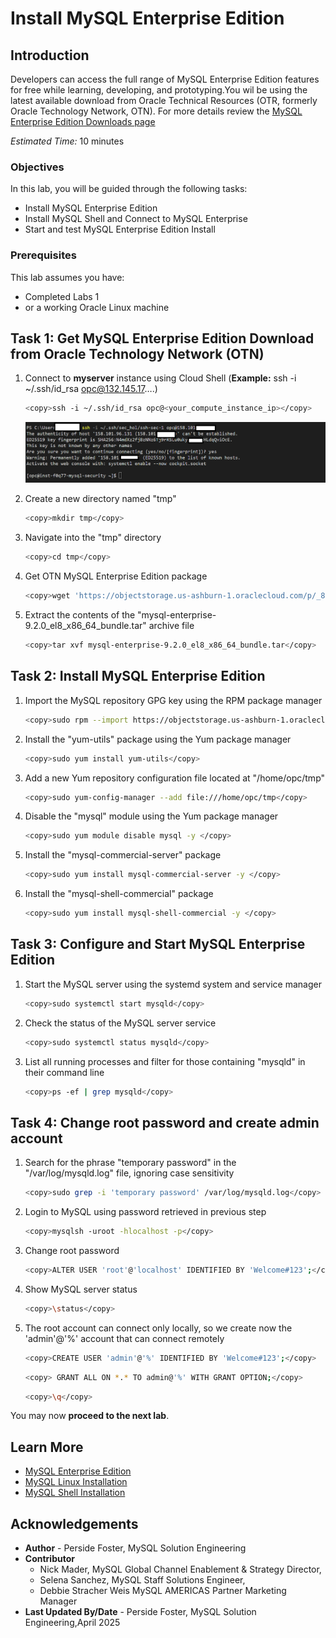 # Install MySQL Enterprise Edition

## Introduction

Developers can access the full range of MySQL Enterprise Edition features for free while learning, developing, and prototyping.You wil be using the latest available download  from Oracle Technical Resources (OTR, formerly Oracle Technology Network, OTN). For more details review the   [MySQL Enterprise Edition Downloads page](https://www.oracle.com/mysql/technologies/mysql-enterprise-edition-downloads.html)

_Estimated Time:_ 10 minutes

### Objectives

In this lab, you will be guided through the following tasks:

- Install MySQL Enterprise Edition
- Install MySQL Shell and Connect to MySQL Enterprise 
- Start and test MySQL Enterprise Edition Install


### Prerequisites

This lab assumes you have:

- Completed Labs 1 
- or a working Oracle Linux machine

## Task 1: Get MySQL Enterprise Edition Download from Oracle Technology Network (OTN)

1. Connect to **myserver** instance using Cloud Shell (**Example:** ssh -i  ~/.ssh/id_rsa opc@132.145.17….)

     ```bash
    <copy>ssh -i ~/.ssh/id_rsa opc@<your_compute_instance_ip></copy>
    ```

    ![CONNECT](./images/ssh-login-2.png " ")

2. Create a new directory named "tmp"

    ```bash
    <copy>mkdir tmp</copy>
    ```

3. Navigate into the "tmp" directory

     ```bash
    <copy>cd tmp</copy>
    ```

4. Get  OTN MySQL Enterprise Edition package

    ```bash
    <copy>wget 'https://objectstorage.us-ashburn-1.oraclecloud.com/p/_85tMv-_I0WRJRAuHI9StGHfo3WXtAsSbpslsOIqIu2hsHgmKc8n7zmhk-5KvVw8/n/idazzjlcjqzj/b/mysql-ee-downloads/o/Oracle%20Technical%20Resource(OTR)/mysql-enterprise-9.2.0_el8_x86_64_bundle.tar'</copy>
    ```

5. Extract the contents of the "mysql-enterprise-9.2.0_el8_x86_64_bundle.tar" archive file

    ```bash
    <copy>tar xvf mysql-enterprise-9.2.0_el8_x86_64_bundle.tar</copy>
    ```

## Task 2: Install MySQL Enterprise Edition

1. Import the MySQL repository GPG key using the RPM package manager

    ```bash
    <copy>sudo rpm --import https://objectstorage.us-ashburn-1.oraclecloud.com/p/Yja90YIvw39JvHu0YusNxl_wdKS-1hPt0_a_39eT_ihp-xm8kYR3CA3eKe5ny99C/n/idazzjlcjqzj/b/mysql-ee-downloads/o/RPM-GPG-KEY-mysql-2023</copy>
    ```

2. Install the "yum-utils" package using the Yum package manager

    ```bash
    <copy>sudo yum install yum-utils</copy>
    ```

3. Add a new Yum repository configuration file located at "/home/opc/tmp"

    ```bash
    <copy>sudo yum-config-manager --add file:///home/opc/tmp</copy>
    ```
 
4. Disable the "mysql" module using the Yum package manager

    ```bash
    <copy>sudo yum module disable mysql -y </copy>
    ```

5. Install the "mysql-commercial-server" package

    ```bash
    <copy>sudo yum install mysql-commercial-server -y </copy>
    ```

6. Install the "mysql-shell-commercial" package

    ```bash
    <copy>sudo yum install mysql-shell-commercial -y </copy>
    ```

## Task 3: Configure and Start MySQL Enterprise Edition

1. Start the MySQL server using the systemd system and service manager

    ```bash
    <copy>sudo systemctl start mysqld</copy>
    ```

2. Check the status of the MySQL server service

    ```bash
    <copy>sudo systemctl status mysqld</copy>
    ```

3. List all running processes and filter for those containing "mysqld" in their command line

    ```bash
    <copy>ps -ef | grep mysqld</copy>
    ```

## Task 4: Change root password and create admin account

1. Search for the phrase "temporary password" in the "/var/log/mysqld.log" file, ignoring case sensitivity

    ```bash
    <copy>sudo grep -i 'temporary password' /var/log/mysqld.log</copy>
    ```

2. Login to MySQL using password retrieved in previous step

    ```bash
    <copy>mysqlsh -uroot -hlocalhost -p</copy>
    ```

3. Change root password

    ```bash
    <copy>ALTER USER 'root'@'localhost' IDENTIFIED BY 'Welcome#123';</copy>
    ```

4. Show MySQL server  status

    ```bash
    <copy>\status</copy>
    ```

5. The root account can connect only locally, so we create now the 'admin'@'%' account that can connect remotely

    ```bash
    <copy>CREATE USER 'admin'@'%' IDENTIFIED BY 'Welcome#123';</copy>
    ```

    ```bash
    <copy> GRANT ALL ON *.* TO admin@'%' WITH GRANT OPTION;</copy>
    ```

    ```bash
    <copy>\q</copy>
    ```

You may now **proceed to the next lab**.

## Learn More

- [MySQL Enterprise Edition](https://www.oracle.com/mysql/enterprise/)
- [MySQL Linux Installation](https://dev.mysql.com/doc/en/binary-installation.html)
- [MySQL Shell Installation](https://dev.mysql.com/doc/mysql-shell/en/mysql-shell-install.html)

## Acknowledgements

- **Author** - Perside Foster, MySQL Solution Engineering
- **Contributor** 
    - Nick Mader, MySQL Global Channel Enablement & Strategy Director, 
    - Selena Sanchez, MySQL Staff Solutions Engineer, 
    - Debbie Stracher Weis  MySQL AMERICAS Partner Marketing Manager 
- **Last Updated By/Date** - Perside Foster, MySQL Solution Engineering,April  2025
